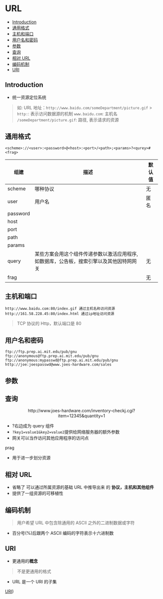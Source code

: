 # URL

- [Introduction](#introduction)
- [通用格式](#通用格式)
- [主机和端口](#主机和端口)
- [用户名和密码](#用户名和密码)
- [参数](#参数)
- [查询](#查询)
- [相对 URL](#相对-url)
- [编码机制](#编码机制)
- [URI](#uri)

## Introduction

-   统一资源定位系统

> 如: URL 地址：`http://www.baidu.com/someDepartment/picture.gif` > `http:`: 表示访问数据源的机制
> `www.baidu.com`: 主机名
> `/someDepartment/picture.gif`: 路径, 表示请求的资源

## 通用格式

`<scheme>://<user>:<password>@<host>:<port>/<path>;<params>?<qurey>#<frag>`

| 组建     | 描述                                                                                     | 默认值 |
| -------- | ---------------------------------------------------------------------------------------- | ------ |
| scheme   | 哪种协议                                                                                 | 无     |
| user     | 用户名                                                                                   | 匿名   |
| password |                                                                                          |        |
| host     |                                                                                          |        |
| port     |                                                                                          |        |
| path     |                                                                                          |        |
| params   |                                                                                          |        |
| query    | 某些方案会用这个组件传递参数以激活应用程序, 如数据库，公告板，搜索引擎以及其他因特网网关 | 无     |
| frag     |                                                                                          | 无     |

## 主机和端口

```
http://www.baidu.com:80/index.gif 通过主机名称访问资源
http://161.58.228.45:80/index.html 通过ip地址访问资源
```

> TCP 协议的 Http，默认端口是 80

## 用户名和密码

```
ftp://ftp.prep.ai.mit.edu/pub/gnu
ftp://anonymous@ftp.prep.ai.mit.edu/pub/gnu
ftp://anonymous:mypasswd@ftp.prep.ai.mit.edu/pub/gnu
http://joe:joespasswd@www.joes-hardware.com/sales
```

## 参数

## 查询

<center>
http://www.joes-hardware.com/inventory-checkj.cgi?item=12345&quantity=1
</center>

-   ?右边成为 query 组件
-   `?key1=value1&key2=value2`提供给网络服务器的额外参数
-   网关可以当作访问其他应用程序的访问点

prag

-   用于进一步划分资源

## 相对 URL

-   省略了 可以通过所属资源的基础 URL 中推导出来 的 **协议，主机和其他组件**
-   提供了一组资源的可移植性

## 编码机制

> 用户希望 URL 中包含除通用的 ASCII 之外的二进制数据或字符

-   百分号(%)后跟两个 ASCII 编码的字符表示十六进制数

## URI

-   更通用的**概念**

> 不是更通用的格式

-   URL 是一个 URI 的子集

[URI](Network_URI.md))
